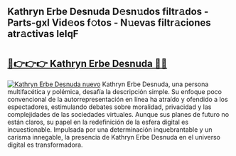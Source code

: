 ## Kathryn Erbe Desnuda D𝚎sn𝚞dos filtr𝚊dos - Parts-gxI Vid𝚎os f𝚘tos - N𝚞evas filtr𝚊ciones atr𝚊ctivas leIqF

# <h2><a href="http://mb48mmy.tromn.icu/?c=Kathryn+Erbe+Desnuda">🔗👉👉👉 Kathryn Erbe Desnuda 🔗🔗</a></h2>

[![Kathryn Erbe Desnuda nuevo](https://i.imgur.com/pEAQMta.gif)](http://mb48mmy.tromn.icu/?c=Kathryn+Erbe+Desnuda)
Kathryn Erbe Desnuda, una persona multifacética y polémica, desafía la descripción simple. Su enfoque poco convencional de la autorrepresentación en línea ha atraído y ofendido a los espectadores, estimulando debates sobre moralidad, privacidad y las complejidades de las sociedades virtuales. Aunque sus planes de futuro no están claros, su papel en la redefinición de la esfera digital es incuestionable. Impulsada por una determinación inquebrantable y un carisma innegable, la presencia de Kathryn Erbe Desnuda en el universo digital es transformadora.
